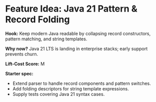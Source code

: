 # Feature Idea: Java 21 Pattern & Record Folding

**Hook:** Keep modern Java readable by collapsing record constructors, pattern matching, and string templates.

**Why now?** Java 21 LTS is landing in enterprise stacks; early support prevents churn.

**Lift-Cost Score:** M

**Starter spec:**
- Extend parser to handle record components and pattern switches.
- Add folding descriptors for string template expressions.
- Supply tests covering Java 21 syntax cases.

